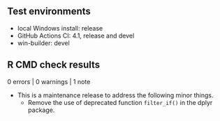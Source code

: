## Test environments
* local Windows install: release
* GitHub Actions CI: 4.1, release and devel
* win-builder: devel

## R CMD check results

0 errors | 0 warnings | 1 note

* This is a maintenance release to address the following minor things.
  * Remove the use of deprecated function `filter_if()` in the dplyr package.
